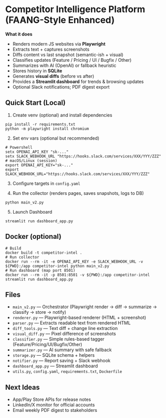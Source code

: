 # Competitor Intelligence Platform (FAANG-Style Enhanced)

**What it does**
- Renders modern JS websites via **Playwright**
- Extracts text + captures screenshots
- Diffs content vs last snapshot (semantic-ish + visual)
- Classifies updates (Feature / Pricing / UI / Bugfix / Other)
- Summarizes with AI (OpenAI) or fallback heuristic
- Stores history in **SQLite**
- Generates **visual diffs** (before vs after)
- Provides a **Streamlit dashboard** for trends & browsing updates
- Optional Slack notifications; PDF digest export

## Quick Start (Local)

1) Create venv (optional) and install dependencies
```
pip install -r requirements.txt
python -m playwright install chromium
```

2) Set env vars (optional but recommended)
```
# Powershell
setx OPENAI_API_KEY "sk-..."
setx SLACK_WEBHOOK_URL "https://hooks.slack.com/services/XXX/YYY/ZZZ"
# macOS/Linux (session)
export OPENAI_API_KEY="sk-..."
export SLACK_WEBHOOK_URL="https://hooks.slack.com/services/XXX/YYY/ZZZ"
```

3) Configure targets in `config.yaml`

4) Run the collector (renders pages, saves snapshots, logs to DB)
```
python main_v2.py
```

5) Launch Dashboard
```
streamlit run dashboard_app.py
```

## Docker (optional)
```
# Build
docker build -t competitor-intel .
# Run collector
docker run --rm -it -e OPENAI_API_KEY -e SLACK_WEBHOOK_URL -v ${PWD}:/app competitor-intel python main_v2.py
# Run dashboard (map port 8501)
docker run --rm -it -p 8501:8501 -v ${PWD}:/app competitor-intel streamlit run dashboard_app.py
```

## Files
- `main_v2.py` — Orchestrator (Playwright render → diff → summarize → classify → store → notify)
- `renderer.py` — Playwright-based renderer (HTML + screenshot)
- `parser.py` — Extracts readable text from rendered HTML
- `diff_tools.py` — Text diff + change line extraction
- `visual_diff.py` — Pixel difference of screenshots
- `classifier.py` — Simple rules-based tagger (Feature/Pricing/UI/Bugfix/Other)
- `summarizer.py` — AI summary with safe fallback
- `storage.py` — SQLite schema + helpers
- `notifier.py` — Report saving + Slack webhook
- `dashboard_app.py` — Streamlit dashboard
- `utils.py`, `config.yaml`, `requirements.txt`, `Dockerfile`

## Next Ideas
- App/Play Store APIs for release notes
- LinkedIn/X monitor for official accounts
- Email weekly PDF digest to stakeholders